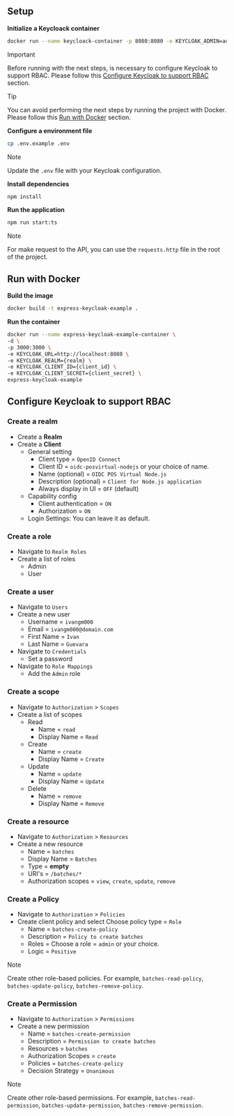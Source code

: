 ## Setup

**Initialize a Keycloack container**

```bash
docker run --name keycloack-container -p 8080:8080 -e KEYCLOAK_ADMIN=admin -e KEYCLOAK_ADMIN_PASSWORD=admin quay.io/keycloak/keycloak:24.0.4 start-dev
```

> [!IMPORTANT]
> Before running with the next steps, is necessary to configure Keycloak to support RBAC. Please follow this [Configure Keycloak to support RBAC](#configure-keycloak-to-support-rbac) section.

> [!TIP]
> You can avoid performing the next steps by running the project with Docker. Please follow this [Run with Docker](#run-with-docker) section.

**Configure a environment file**

```bash
cp .env.example .env
```

> [!NOTE]
> Update the `.env` file with your Keycloak configuration.

**Install dependencies**

```bash
npm install
```

**Run the application**

```bash
npm run start:ts
```

> [!NOTE]
> For make request to the API, you can use the `requests.http` file in the root of the project.

## Run with Docker

**Build the image**

```bash
docker build -t express-keycloak-example .
```

**Run the container**

```bash
docker run --name express-keycloak-example-container \
-d \
-p 3000:3000 \
-e KEYCLOAK_URL=http://localhost:8080 \
-e KEYCLOAK_REALM={realm} \
-e KEYCLOAK_CLIENT_ID={client_id} \
-e KEYCLOAK_CLIENT_SECRET={client_secret} \
express-keycloak-example
```

## Configure Keycloak to support RBAC

### Create a realm

- Create a **Realm**
- Create a **Client**
  - General setting
    - Client type = `OpenID Connect`
    - Client ID = `oidc-posvirtual-nodejs` or your choice of name.
    - Name (optional) = `OIDC POS Virtual Node.js`
    - Description (optional) = `Client for Node.js application`
    - Always display in UI = `OFF` (default)
  - Capability config
    - Client authentication = `ON`
    - Authorization = `ON`
  - Login Settings: You can leave it as default.

### Create a role

- Navigate to `Realm Roles`
- Create a list of roles
  - Admin
  - User

### Create a user

- Navigate to `Users`
- Create a new user
  - Username = `ivangm000`
  - Email = `ivangm000@domain.com`
  - First Name = `Ivan`
  - Last Name = `Guevara`
- Navigate to `Credentials`
  - Set a password
- Navigate to `Role Mappings`
  - Add the `Admin` role

### Create a scope

- Navigate to `Authorization` > `Scopes`
- Create a list of scopes
  - Read
    - Name = `read`
    - Display Name = `Read`
  - Create
    - Name = `create`
    - Display Name = `Create`
  - Update
    - Name = `update`
    - Display Name = `Update`
  - Delete
    - Name = `remove`
    - Display Name = `Remove`

### Create a resource

- Navigate to `Authorization` > `Resources`
- Create a new resource
  - Name = `batches`
  - Display Name = `Batches`
  - Type = **empty**
  - URI's = `/batches/*`
  - Authorization scopes = `view`, `create`, `update`, `remove`

### Create a Policy

- Navigate to `Authorization` > `Policies`
- Create client policy and select Choose policy type = `Role`
  - Name = `batches-create-policy`
  - Description = `Policy to create batches`
  - Roles = Choose a role = `admin` or your choice.
  - Logic = `Positive`

> [!NOTE]
> Create other role-based policies. For example, `batches-read-policy`, `batches-update-policy`, `batches-remove-policy`.

### Create a Permission

- Navigate to `Authorization` > `Permissions`
- Create a new permission
  - Name = `batches-create-permission`
  - Description = `Permission to create batches`
  - Resources = `batches`
  - Authorization Scopes = `create`
  - Policies = `batches-create-policy`
  - Decision Strategy = `Unanimous`

> [!NOTE]
> Create other role-based permissions. For example, `batches-read-permission`, `batches-update-permission`, `batches-remove-permission`.
